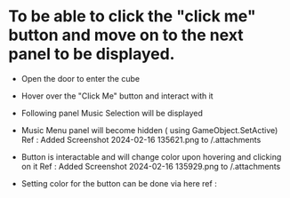 # To be able to click the "click me" button and move on to the next panel to be displayed.
- Open the door to enter the cube 
- Hover over the "Click Me" button and interact with it
- Following panel Music Selection will be displayed 

- Music Menu panel will become hidden ( using GameObject.SetActive)
Ref : Added Screenshot 2024-02-16 135621.png to /.attachments

- Button is interactable and will change color upon hovering and clicking on it
Ref : Added Screenshot 2024-02-16 135929.png to /.attachments

- Setting color for the button can be done via here
ref : 
